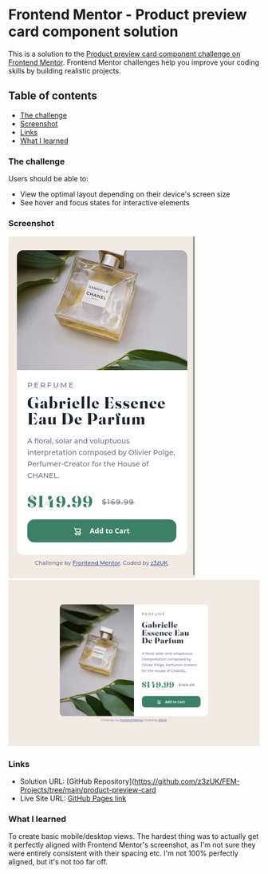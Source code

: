 # Frontend Mentor - Product preview card component solution

This is a solution to the [Product preview card component challenge on Frontend Mentor](https://www.frontendmentor.io/challenges/product-preview-card-component-GO7UmttRfa). Frontend Mentor challenges help you improve your coding skills by building realistic projects.

## Table of contents

- [The challenge](#the-challenge)
- [Screenshot](#screenshot)
- [Links](#links)
- [What I learned](#what-i-learned)

### The challenge

Users should be able to:

- View the optimal layout depending on their device's screen size
- See hover and focus states for interactive elements

### Screenshot

![](mobile-view.png)
![](desktop-view.png)

### Links

- Solution URL: [GitHub Repository](https://github.com/z3zUK/FEM-Projects/tree/main/product-preview-card
- Live Site URL: [GitHub Pages link](https://z3zuk.github.io/FEM-Projects/product-preview-card/index.html)

### What I learned

To create basic mobile/desktop views.
The hardest thing was to actually get it perfectly aligned with Frontend Mentor's screenshot, as I'm not sure they were entirely consistent with their spacing etc. I'm not 100% perfectly aligned, but it's not too far off.
